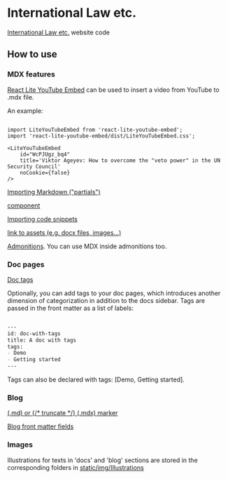# International Law etc. 

[International Law etc.](https://international-law.info) website code 

## How to use 

### MDX features

[React Lite YouTube Embed](https://www.npmjs.com/package/react-lite-youtube-embed) can be used to insert a video from YouTube to .mdx file. 

An example: 

```mdxjs

import LiteYouTubeEmbed from 'react-lite-youtube-embed';
import 'react-lite-youtube-embed/dist/LiteYouTubeEmbed.css';

<LiteYouTubeEmbed
    id="WcPJUgz_bq4"
    title='Viktor Ageyev: How to overcome the "veto power" in the UN Security Council'
    noCookie={false}
/>

```

[Importing Markdown ("partials")](https://docusaurus.io/docs/markdown-features/react#importing-markdown)

[<Tabs> component](https://docusaurus.io/docs/markdown-features/tabs)

[Importing code snippets](https://docusaurus.io/docs/markdown-features/react#importing-code-snippets)

[link to assets (e.g. docx files, images...)](https://docusaurus.io/docs/markdown-features/assets)

[Admonitions](https://docusaurus.io/docs/markdown-features/admonitions). 
You can use MDX inside admonitions too.

### Doc pages

[Doc tags](https://docusaurus.io/docs/3.3.2/create-doc#doc-tags)

Optionally, you can add tags to your doc pages, which introduces another dimension of categorization in addition to the docs sidebar. Tags are passed in the front matter as a list of labels:

```md 

---
id: doc-with-tags
title: A doc with tags
tags:
- Demo
- Getting started
--- 

```
Tags can also be declared with tags: [Demo, Getting started].

### Blog 

[<!--truncate--> (.md) or {/* truncate */} (.mdx) marker](https://docusaurus.io/docs/blog#blog-list) 

[Blog front matter fields](https://docusaurus.io/docs/3.4.0/api/plugins/@docusaurus/plugin-content-blog#markdown-front-matter) 

### Images 

Illustrations for texts in 'docs' and 'blog' sections are stored in the corresponding folders in [static/img/Illustrations](static/img/Illustrations) 

